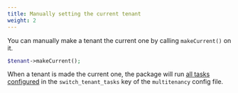 ```yaml
---
title: Manually setting the current tenant
weight: 2
---
```


You can manually make a tenant the current one by calling `makeCurrent()` on it.

```php
$tenant->makeCurrent();
```

When a tenant is made the current one, the package will run [all tasks configured](/laravel-multitenancy/v1/using-tasks-to-prepare-the-environment/overview/) in the `switch_tenant_tasks` key of the `multitenancy` config file.
